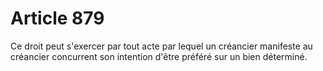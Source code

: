 # Article 879

Ce droit peut s'exercer par tout acte par lequel un créancier manifeste au créancier concurrent son intention d'être préféré sur un bien déterminé.